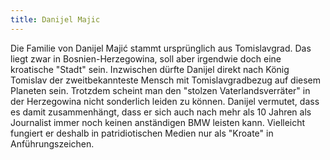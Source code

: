 ```yaml
---
title: Danijel Majic
---
```


Die Familie von Danijel Majić stammt ursprünglich aus Tomislavgrad. Das liegt zwar in Bosnien-Herzegowina, soll aber irgendwie doch eine kroatische "Stadt" sein. Inzwischen dürfte Danijel direkt nach König Tomislav der zweitbekannteste Mensch mit Tomislavgradbezug auf diesem Planeten sein. Trotzdem scheint man den "stolzen Vaterlandsverräter" in der Herzegowina nicht sonderlich leiden zu können. Danijel vermutet, dass es damit zusammenhängt, dass er sich auch nach mehr als 10 Jahren als Journalist immer noch keinen anständigen BMW leisten kann. Vielleicht fungiert er deshalb in patridiotischen Medien nur als "Kroate" in Anführungszeichen.

